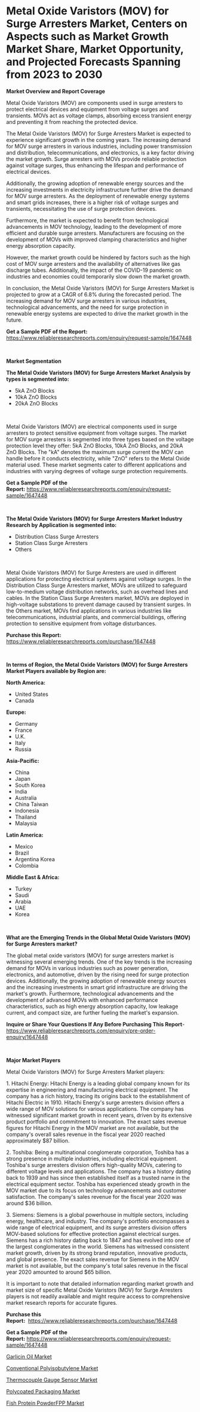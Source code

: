 <p><h1>Metal Oxide Varistors (MOV) for Surge Arresters Market, Centers on Aspects such as Market Growth Market Share, Market Opportunity, and Projected Forecasts Spanning from 2023 to 2030</h1></p><p><strong>Market Overview and Report Coverage</strong></p>
<p><p>Metal Oxide Varistors (MOV) are components used in surge arresters to protect electrical devices and equipment from voltage surges and transients. MOVs act as voltage clamps, absorbing excess transient energy and preventing it from reaching the protected device.</p><p>The Metal Oxide Varistors (MOV) for Surge Arresters Market is expected to experience significant growth in the coming years. The increasing demand for MOV surge arresters in various industries, including power transmission and distribution, telecommunications, and electronics, is a key factor driving the market growth. Surge arresters with MOVs provide reliable protection against voltage surges, thus enhancing the lifespan and performance of electrical devices.</p><p>Additionally, the growing adoption of renewable energy sources and the increasing investments in electricity infrastructure further drive the demand for MOV surge arresters. As the deployment of renewable energy systems and smart grids increases, there is a higher risk of voltage surges and transients, necessitating the use of surge protection devices.</p><p>Furthermore, the market is expected to benefit from technological advancements in MOV technology, leading to the development of more efficient and durable surge arresters. Manufacturers are focusing on the development of MOVs with improved clamping characteristics and higher energy absorption capacity.</p><p>However, the market growth could be hindered by factors such as the high cost of MOV surge arresters and the availability of alternatives like gas discharge tubes. Additionally, the impact of the COVID-19 pandemic on industries and economies could temporarily slow down the market growth.</p><p>In conclusion, the Metal Oxide Varistors (MOV) for Surge Arresters Market is projected to grow at a CAGR of 6.8% during the forecasted period. The increasing demand for MOV surge arresters in various industries, technological advancements, and the need for surge protection in renewable energy systems are expected to drive the market growth in the future.</p></p>
<p><strong>Get a Sample PDF of the Report:</strong> <a href="https://www.reliableresearchreports.com/enquiry/request-sample/1647448">https://www.reliableresearchreports.com/enquiry/request-sample/1647448</a></p>
<p>&nbsp;</p>
<p><strong>Market Segmentation</strong></p>
<p><strong>The Metal Oxide Varistors (MOV) for Surge Arresters Market Analysis by types is segmented into:</strong></p>
<p><ul><li>5kA ZnO Blocks</li><li>10kA ZnO Blocks</li><li>20kA ZnO Blocks</li></ul></p>
<p>&nbsp;</p>
<p><p>Metal Oxide Varistors (MOV) are electrical components used in surge arresters to protect sensitive equipment from voltage surges. The market for MOV surge arresters is segmented into three types based on the voltage protection level they offer: 5kA ZnO Blocks, 10kA ZnO Blocks, and 20kA ZnO Blocks. The "kA" denotes the maximum surge current the MOV can handle before it conducts electricity, while "ZnO" refers to the Metal Oxide material used. These market segments cater to different applications and industries with varying degrees of voltage surge protection requirements.</p></p>
<p><strong>Get a Sample PDF of the Report:</strong>&nbsp;<a href="https://www.reliableresearchreports.com/enquiry/request-sample/1647448">https://www.reliableresearchreports.com/enquiry/request-sample/1647448</a></p>
<p>&nbsp;</p>
<p><strong>The Metal Oxide Varistors (MOV) for Surge Arresters Market Industry Research by Application is segmented into:</strong></p>
<p><ul><li>Distribution Class Surge Arresters</li><li>Station Class Surge Arresters</li><li>Others</li></ul></p>
<p>&nbsp;</p>
<p><p>Metal Oxide Varistors (MOV) for Surge Arresters are used in different applications for protecting electrical systems against voltage surges. In the Distribution Class Surge Arresters market, MOVs are utilized to safeguard low-to-medium voltage distribution networks, such as overhead lines and cables. In the Station Class Surge Arresters market, MOVs are deployed in high-voltage substations to prevent damage caused by transient surges. In the Others market, MOVs find applications in various industries like telecommunications, industrial plants, and commercial buildings, offering protection to sensitive equipment from voltage disturbances.</p></p>
<p><strong>Purchase this Report:</strong>&nbsp; <a href="https://www.reliableresearchreports.com/purchase/1647448">https://www.reliableresearchreports.com/purchase/1647448</a></p>
<p>&nbsp;</p>
<p><strong>In terms of Region, the Metal Oxide Varistors (MOV) for Surge Arresters Market Players available by Region are:</strong></p>
<p>
    <p> <strong> North America: </strong>
        <ul>
            <li>United States</li>
            <li>Canada</li>
        </ul>
        </p> 
    <p> <strong> Europe: </strong>
        <ul>
            <li>Germany</li>
            <li>France</li>
            <li>U.K.</li>
            <li>Italy</li>
            <li>Russia</li>
        </ul>
        </p> 
    <p> <strong> Asia-Pacific: </strong>
        <ul>
            <li>China</li>
            <li>Japan</li>
            <li>South Korea</li>
            <li>India</li>
            <li>Australia</li>
            <li>China Taiwan</li>
            <li>Indonesia</li>
            <li>Thailand</li>
            <li>Malaysia</li>
        </ul>
        </p> 
    <p> <strong> Latin America: </strong>
        <ul>
            <li>Mexico</li>
            <li>Brazil</li>
            <li>Argentina Korea</li>
            <li>Colombia</li>
        </ul>
        </p> 
    <p> <strong> Middle East & Africa: </strong>
        <ul>
            <li>Turkey</li>
            <li>Saudi</li>
            <li>Arabia</li>
            <li>UAE</li>
            <li>Korea</li>
        </ul>
    </p>
    </p>
<p>&nbsp;</p>
<p><strong>What are the Emerging Trends in the Global Metal Oxide Varistors (MOV) for Surge Arresters market?</strong></p>
<p><p>The global metal oxide varistors (MOV) for surge arresters market is witnessing several emerging trends. One of the key trends is the increasing demand for MOVs in various industries such as power generation, electronics, and automotive, driven by the rising need for surge protection devices. Additionally, the growing adoption of renewable energy sources and the increasing investments in smart grid infrastructure are driving the market's growth. Furthermore, technological advancements and the development of advanced MOVs with enhanced performance characteristics, such as high energy absorption capacity, low leakage current, and compact size, are further fueling the market's expansion.</p></p>
<p><strong>Inquire or Share Your Questions If Any Before Purchasing This Report</strong>- <a href="https://www.reliableresearchreports.com/enquiry/pre-order-enquiry/1647448">https://www.reliableresearchreports.com/enquiry/pre-order-enquiry/1647448</a></p>
<p>&nbsp;</p>
<p><strong>Major Market Players</strong></p>
<p><p>Metal Oxide Varistors (MOV) for Surge Arresters Market players:</p><p>1. Hitachi Energy: Hitachi Energy is a leading global company known for its expertise in engineering and manufacturing electrical equipment. The company has a rich history, tracing its origins back to the establishment of Hitachi Electric in 1910. Hitachi Energy's surge arresters division offers a wide range of MOV solutions for various applications. The company has witnessed significant market growth in recent years, driven by its extensive product portfolio and commitment to innovation. The exact sales revenue figures for Hitachi Energy in the MOV market are not available, but the company's overall sales revenue in the fiscal year 2020 reached approximately $87 billion.</p><p>2. Toshiba: Being a multinational conglomerate corporation, Toshiba has a strong presence in multiple industries, including electrical equipment. Toshiba's surge arresters division offers high-quality MOVs, catering to different voltage levels and applications. The company has a history dating back to 1939 and has since then established itself as a trusted name in the electrical equipment sector. Toshiba has experienced steady growth in the MOV market due to its focus on technology advancements and customer satisfaction. The company's sales revenue for the fiscal year 2020 was around $36 billion.</p><p>3. Siemens: Siemens is a global powerhouse in multiple sectors, including energy, healthcare, and industry. The company's portfolio encompasses a wide range of electrical equipment, and its surge arresters division offers MOV-based solutions for effective protection against electrical surges. Siemens has a rich history dating back to 1847 and has evolved into one of the largest conglomerates in the world. Siemens has witnessed consistent market growth, driven by its strong brand reputation, innovative products, and global presence. The exact sales revenue for Siemens in the MOV market is not available, but the company's total sales revenue in the fiscal year 2020 amounted to around $65 billion.</p><p>It is important to note that detailed information regarding market growth and market size of specific Metal Oxide Varistors (MOV) for Surge Arresters players is not readily available and might require access to comprehensive market research reports for accurate figures.</p></p>
<p><strong>Purchase this Report:</strong>&nbsp;&nbsp;<a href="https://www.reliableresearchreports.com/purchase/1647448">https://www.reliableresearchreports.com/purchase/1647448</a></p>
<p></p>
<p><strong>Get a Sample PDF of the Report:</strong>&nbsp;<a href="https://www.reliableresearchreports.com/enquiry/request-sample/1647448">https://www.reliableresearchreports.com/enquiry/request-sample/1647448</a></p>
<p><p><a href="https://medium.com/@lottiejerde6456/garlicin-oil-market-trends-forecast-and-competitive-analysis-to-2030-e698031b32ac">Garlicin Oil Market</a></p><p><a href="https://github.com/rahu1506/Market-Research-Report-List-1/blob/main/conventional-polyisobutylene-market.md">Conventional Polyisobutylene Market</a></p><p><a href="https://medium.com/@shanieprice69879/thermocouple-gauge-sensor-market-competitive-analysis-market-trends-and-forecast-to-2030-20e58d2254a4">Thermocouple Gauge Sensor Market</a></p><p><a href="https://github.com/aasishrp01/Market-Research-Report-List-1/blob/main/polycoated-packaging-market.md">Polycoated Packaging Market</a></p><p><a href="https://medium.com/@myrtleebert1913/fish-protein-powderfpp-market-report-reveals-the-latest-trends-and-growth-opportunities-of-this-f44a45800cb3">Fish Protein PowderFPP Market</a></p></p>